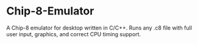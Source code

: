 # Chip-8-Emulator
A Chip-8 emulator for desktop written in C/C++. Runs any .c8 file with full user input, graphics, and correct CPU timing support. 
